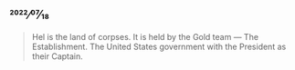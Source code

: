 ## 2022⁄07⁄18

> Hel is the land of corpses. It is held by the Gold team — The Establishment. The United States government with the President as their Captain.